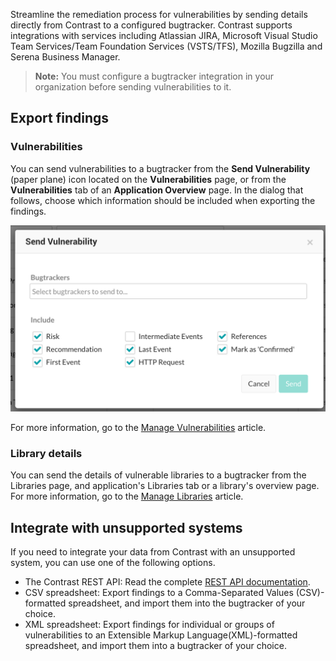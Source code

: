 <!--
title: "Bugtrackers"
description: "Overview of Using Bugtrackers with Contrast"
tags: "Admin organization settings integrations bugtracker overview"
-->

Streamline the remediation process for vulnerabilities by sending details directly from Contrast to a configured bugtracker. Contrast supports integrations with services including Atlassian JIRA, Microsoft Visual Studio Team Services/Team Foundation Services (VSTS/TFS), Mozilla Bugzilla and Serena Business Manager. 

>**Note:** You must configure a bugtracker integration in your organization before sending vulnerabilities to it.  

## Export findings

### Vulnerabilities 

You can send vulnerabilities to a bugtracker from the **Send Vulnerability** (paper plane) icon located on the **Vulnerabilities** page, or from the **Vulnerabilities** tab of an **Application Overview** page. In the dialog that follows, choose which information should be included when exporting the findings.

<a href="assets/images/KB3-f04_1.png" rel="lightbox" title="Bugtracker Export Options"><img class="thumbnail" src="assets/images/KB3-f04_1.png"/></a>

For more information, go to the [Manage Vulnerabilities](user-vulns.html#manage-vuln) article.

### Library details 

You can send the details of vulnerable libraries to a bugtracker from the Libraries page, and application's Libraries tab or a library's overview page. For more information, go to the [Manage Libraries](user-libraries.html#manage-lib) article.

## Integrate with unsupported systems

If you need to integrate your data from Contrast with an unsupported system, you can use one of the following options. 

* The Contrast REST API: Read the complete [REST API documentation](tools-about.html#api-about). 
* CSV spreadsheet: Export findings to a Comma-Separated Values (CSV)-formatted spreadsheet, and import them into the bugtracker of your choice.
* XML spreadsheet: Export findings for individual or groups of vulnerabilities to an Extensible Markup Language(XML)-formatted spreadsheet, and import them into a bugtracker of your choice.

